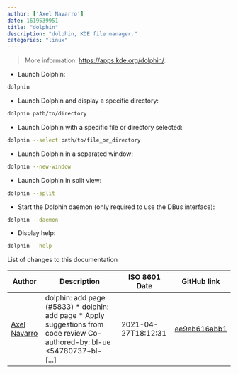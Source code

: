 ```yaml
---
author: ['Axel Navarro']
date: 1619539951
title: "dolphin"
description: "dolphin, KDE file manager."
categories: "linux"
---
```

> More information: <https://apps.kde.org/dolphin/>.

- Launch Dolphin:

```bash
dolphin
```

- Launch Dolphin and display a specific directory:

```bash
dolphin path/to/directory
```

- Launch Dolphin with a specific file or directory selected:

```bash
dolphin --select path/to/file_or_directory
```

- Launch Dolphin in a separated window:

```bash
dolphin --new-window
```

- Launch Dolphin in split view:

```bash
dolphin --split
```

- Start the Dolphin daemon (only required to use the DBus interface):

```bash
dolphin --daemon
```

- Display help:

```bash
dolphin --help
```
List of changes to this documentation


Author | Description | ISO 8601 Date | GitHub link
------|-----|-----|-----
[Axel Navarro](mailto:navarroaxel@gmail.com) | dolphin: add page (#5833) * dolphin: add page * Apply suggestions from code review Co-authored-by: bl-ue <54780737+bl- [...] | 2021-04-27T18:12:31 | [ee9eb616abb1](https://github.com/tldr-pages/tldr/commit/ee9eb616abb13455636a6606e81f27fff8896027)

